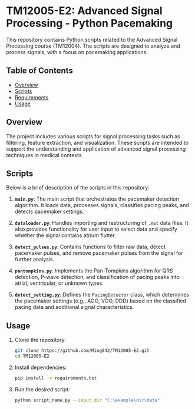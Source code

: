 # TM12005-E2: Advanced Signal Processing - Python Pacemaking

This repository contains Python scripts related to the Advanced Signal Processing course (TM12004). The scripts are designed to analyze and process signals, with a focus on pacemaking applications.

## Table of Contents
- [Overview](#overview)
- [Scripts](#scripts)
- [Requirements](#requirements)
- [Usage](#usage)


## Overview
The project includes various scripts for signal processing tasks such as filtering, feature extraction, and visualization. These scripts are intended to support the understanding and application of advanced signal processing techniques in medical contexts.

## Scripts
Below is a brief description of the scripts in this repository:

1. **`main.py`**: The main script that orchestrates the pacemaker detection algorithm. It loads data, processes signals, classifies pacing peaks, and detects pacemaker settings.

2. **`dataloader.py`**: Handles importing and restructuring of `.mat` data files. It also provides functionality for user input to select data and specify whether the signal contains atrium flutter.

3. **`detect_pulses.py`**: Contains functions to filter raw data, detect pacemaker pulses, and remove pacemaker pulses from the signal for further analysis.

4. **`pantompkins.py`**: Implements the Pan-Tompkins algorithm for QRS detection, P-wave detection, and classification of pacing peaks into atrial, ventricular, or unknown types.

5. **`detect_setting.py`**: Defines the `PacingDetector` class, which determines the pacemaker settings (e.g., AOO, VOO, DDD) based on the classified pacing data and additional signal characteristics.


## Usage
1. Clone the repository:
     ```bash
     git clone https://github.com/Ming842/TM12005-E2.git
     cd TM12005-E2
     ```
2. Install dependencies:
     ```bash
     pip install -r requirements.txt
     ```
3. Run the desired script:
     ```bash
     python script_name.py --input_dir "C:\example\dir\data"
     ```

